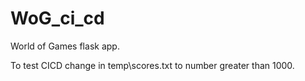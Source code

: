 # WoG_ci_cd
World of Games flask app.

To test CICD change in temp\scores.txt to number greater than 1000.
